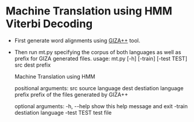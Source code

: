 # Machine Translation using HMM Viterbi Decoding
* First generate word alignments using [GIZA++](http://www.statmt.org/moses/giza/GIZA++.html) tool.
* Then run mt.py specifying the corpus of both languages as well as prefix for GIZA generated files.
	usage: mt.py [-h] [-train] [-test TEST] src dest prefix

	Machine Translation using HMM

	positional arguments:
	  src         source language
	  dest        destiation language
	  prefix      prefix of the files generated by GIZA++

	optional arguments:
	  -h, --help  show this help message and exit
	  -train      destiation language
	  -test TEST  test file

